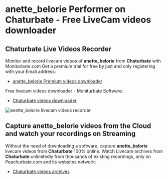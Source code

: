# anette_belorie Performer on Chaturbate - Free LiveCam videos downloader

## Chaturbate Live Videos Recorder

Monitor and record livecam videos of **anette_belorie** from **Chaturbate** with Moniturbate.com
Get a premium trial for free by just and only registering with your Email address:
* [anette_belorie Premium videos downloader](https://moniturbate.com/request-demo-licence-key.html)

Free livecam videos downloader - Moniturbate Software:
* [Chaturbate videos downloader](https://moniturbate.com/moniturbate-download-software.html)

![anette_belorie livecam videos recorder](https://peachurnet.com/templates/moniturbate-software.png)


## Capture anette_belorie videos from the Cloud and watch your recordings on Streaming

Without the need of downloading a software, capture **anette_belorie** livecam videos from **Chaturbate** 100% online.
Watch Livecam archives from **Chaturbate** unlimitedly from thousands of existing recordings, only on Peachurbate.com and its websites network:
* [Chaturbate videos archives](https://peachurnet.com/)